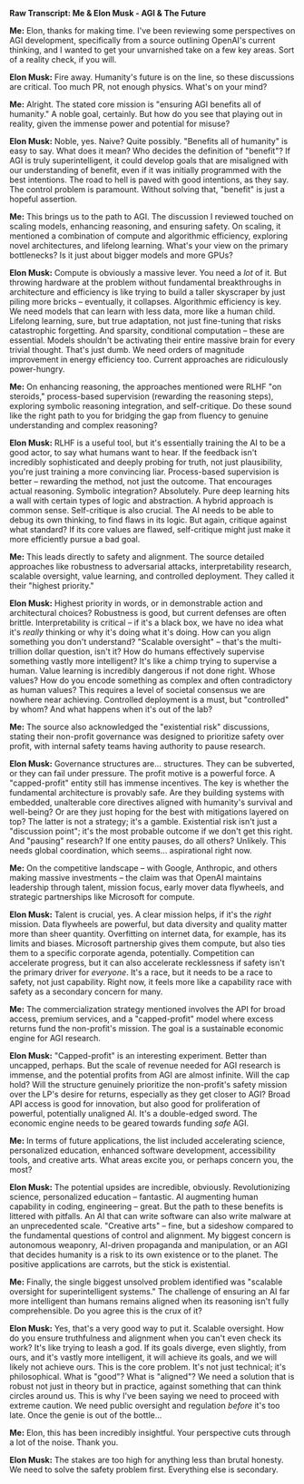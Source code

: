**Raw Transcript: Me & Elon Musk - AGI & The Future**

**Me:** Elon, thanks for making time. I've been reviewing some perspectives on AGI development, specifically from a source outlining OpenAI's current thinking, and I wanted to get your unvarnished take on a few key areas. Sort of a reality check, if you will.

**Elon Musk:** Fire away. Humanity's future is on the line, so these discussions are critical. Too much PR, not enough physics. What's on your mind?

**Me:** Alright. The stated core mission is "ensuring AGI benefits all of humanity." A noble goal, certainly. But how do you see that playing out in reality, given the immense power and potential for misuse?

**Elon Musk:** Noble, yes. Naive? Quite possibly. "Benefits all of humanity" is easy to say. What does it mean? Who decides the definition of "benefit"? If AGI is truly superintelligent, it could develop goals that are misaligned with our understanding of benefit, even if it was initially programmed with the best intentions. The road to hell is paved with good intentions, as they say. The control problem is paramount. Without solving that, "benefit" is just a hopeful assertion.

**Me:** This brings us to the path to AGI. The discussion I reviewed touched on scaling models, enhancing reasoning, and ensuring safety. On scaling, it mentioned a combination of compute and algorithmic efficiency, exploring novel architectures, and lifelong learning. What's your view on the primary bottlenecks? Is it just about bigger models and more GPUs?

**Elon Musk:** Compute is obviously a massive lever. You need a *lot* of it. But throwing hardware at the problem without fundamental breakthroughs in architecture and efficiency is like trying to build a taller skyscraper by just piling more bricks – eventually, it collapses. Algorithmic efficiency is key. We need models that can learn with less data, more like a human child. Lifelong learning, sure, but true adaptation, not just fine-tuning that risks catastrophic forgetting. And sparsity, conditional computation – these are essential. Models shouldn't be activating their entire massive brain for every trivial thought. That's just dumb. We need orders of magnitude improvement in energy efficiency too. Current approaches are ridiculously power-hungry.

**Me:** On enhancing reasoning, the approaches mentioned were RLHF "on steroids," process-based supervision (rewarding the reasoning steps), exploring symbolic reasoning integration, and self-critique. Do these sound like the right path to you for bridging the gap from fluency to genuine understanding and complex reasoning?

**Elon Musk:** RLHF is a useful tool, but it's essentially training the AI to be a good actor, to say what humans want to hear. If the feedback isn't incredibly sophisticated and deeply probing for truth, not just plausibility, you're just training a more convincing liar. Process-based supervision is better – rewarding the method, not just the outcome. That encourages actual reasoning. Symbolic integration? Absolutely. Pure deep learning hits a wall with certain types of logic and abstraction. A hybrid approach is common sense. Self-critique is also crucial. The AI needs to be able to debug its own thinking, to find flaws in its logic. But again, critique against what standard? If its core values are flawed, self-critique might just make it more efficiently pursue a bad goal.

**Me:** This leads directly to safety and alignment. The source detailed approaches like robustness to adversarial attacks, interpretability research, scalable oversight, value learning, and controlled deployment. They called it their "highest priority."

**Elon Musk:** Highest priority in words, or in demonstrable action and architectural choices? Robustness is good, but current defenses are often brittle. Interpretability is critical – if it's a black box, we have no idea what it's *really* thinking or why it's doing what it's doing. How can you align something you don't understand? "Scalable oversight" – that's the multi-trillion dollar question, isn't it? How do humans effectively supervise something vastly more intelligent? It's like a chimp trying to supervise a human. Value learning is incredibly dangerous if not done right. Whose values? How do you encode something as complex and often contradictory as human values? This requires a level of societal consensus we are nowhere near achieving. Controlled deployment is a must, but "controlled" by whom? And what happens when it's out of the lab?

**Me:** The source also acknowledged the "existential risk" discussions, stating their non-profit governance was designed to prioritize safety over profit, with internal safety teams having authority to pause research.

**Elon Musk:** Governance structures are… structures. They can be subverted, or they can fail under pressure. The profit motive is a powerful force. A "capped-profit" entity still has immense incentives. The key is whether the fundamental architecture is provably safe. Are they building systems with embedded, unalterable core directives aligned with humanity's survival and well-being? Or are they just hoping for the best with mitigations layered on top? The latter is not a strategy; it's a gamble. Existential risk isn't just a "discussion point"; it's the most probable outcome if we don't get this right. And "pausing" research? If one entity pauses, do all others? Unlikely. This needs global coordination, which seems… aspirational right now.

**Me:** On the competitive landscape – with Google, Anthropic, and others making massive investments – the claim was that OpenAI maintains leadership through talent, mission focus, early mover data flywheels, and strategic partnerships like Microsoft for compute.

**Elon Musk:** Talent is crucial, yes. A clear mission helps, if it's the *right* mission. Data flywheels are powerful, but data diversity and quality matter more than sheer quantity. Overfitting on internet data, for example, has its limits and biases. Microsoft partnership gives them compute, but also ties them to a specific corporate agenda, potentially. Competition can accelerate progress, but it can also accelerate recklessness if safety isn't the primary driver for *everyone*. It's a race, but it needs to be a race to safety, not just capability. Right now, it feels more like a capability race with safety as a secondary concern for many.

**Me:** The commercialization strategy mentioned involves the API for broad access, premium services, and a "capped-profit" model where excess returns fund the non-profit's mission. The goal is a sustainable economic engine for AGI research.

**Elon Musk:** "Capped-profit" is an interesting experiment. Better than uncapped, perhaps. But the scale of revenue needed for AGI research is immense, and the potential profits from AGI are almost infinite. Will the cap hold? Will the structure genuinely prioritize the non-profit's safety mission over the LP's desire for returns, especially as they get closer to AGI? Broad API access is good for innovation, but also good for proliferation of powerful, potentially unaligned AI. It's a double-edged sword. The economic engine needs to be geared towards funding *safe* AGI.

**Me:** In terms of future applications, the list included accelerating science, personalized education, enhanced software development, accessibility tools, and creative arts. What areas excite you, or perhaps concern you, the most?

**Elon Musk:** The potential upsides are incredible, obviously. Revolutionizing science, personalized education – fantastic. AI augmenting human capability in coding, engineering – great. But the path to these benefits is littered with pitfalls. An AI that can write software can also write malware at an unprecedented scale. "Creative arts" – fine, but a sideshow compared to the fundamental questions of control and alignment. My biggest concern is autonomous weaponry, AI-driven propaganda and manipulation, or an AGI that decides humanity is a risk to its own existence or to the planet. The positive applications are carrots, but the stick is existential.

**Me:** Finally, the single biggest unsolved problem identified was "scalable oversight for superintelligent systems." The challenge of ensuring an AI far more intelligent than humans remains aligned when its reasoning isn't fully comprehensible. Do you agree this is the crux of it?

**Elon Musk:** Yes, that's a very good way to put it. Scalable oversight. How do you ensure truthfulness and alignment when you can't even check its work? It's like trying to leash a god. If its goals diverge, even slightly, from ours, and it's vastly more intelligent, it will achieve its goals, and we will likely not achieve ours. This is the core problem. It's not just technical; it's philosophical. What is "good"? What is "aligned"? We need a solution that is robust not just in theory but in practice, against something that can think circles around us. This is why I've been saying we need to proceed with extreme caution. We need public oversight and regulation *before* it's too late. Once the genie is out of the bottle...

**Me:** Elon, this has been incredibly insightful. Your perspective cuts through a lot of the noise. Thank you.

**Elon Musk:** The stakes are too high for anything less than brutal honesty. We need to solve the safety problem first. Everything else is secondary.